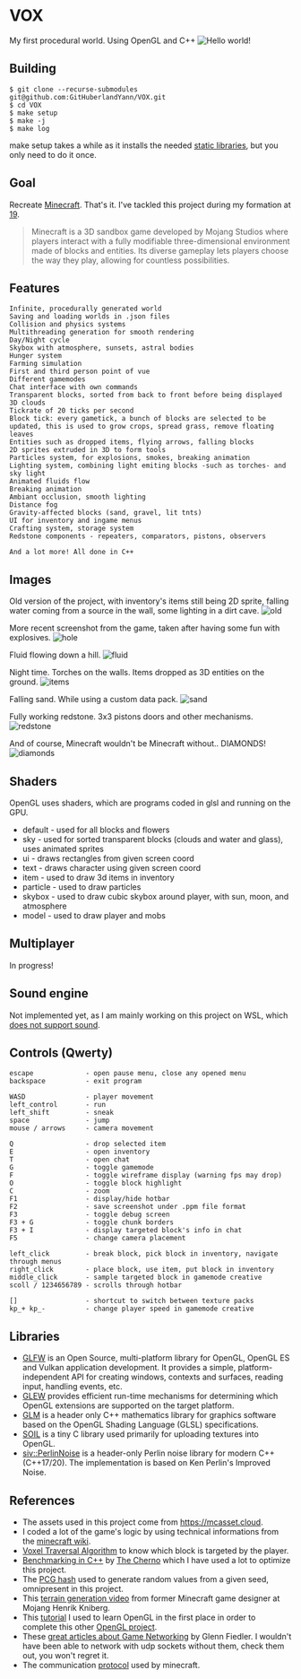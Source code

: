 # VOX
My first procedural world. Using OpenGL and C++
![Hello world!](Resources/Screenshots/thumbnail3.png)

## Building
```
$ git clone --recurse-submodules git@github.com:GitHuberlandYann/VOX.git
$ cd VOX
$ make setup
$ make -j
$ make log
```
make setup takes a while as it installs the needed [static libraries](#libraries), but you only need to do it once.

## Goal
Recreate [Minecraft](https://www.minecraft.net). That's it.
I've tackled this project during my formation at [19](https://campus19.be/).
>Minecraft is a 3D sandbox game developed by Mojang Studios where players interact with a fully modifiable three-dimensional environment made of blocks and entities. Its diverse gameplay lets players choose the way they play, allowing for countless possibilities.

## Features
```
Infinite, procedurally generated world
Saving and loading worlds in .json files
Collision and physics systems
Multithreading generation for smooth rendering
Day/Night cycle
Skybox with atmosphere, sunsets, astral bodies
Hunger system
Farming simulation
First and third person point of vue
Different gamemodes
Chat interface with own commands
Transparent blocks, sorted from back to front before being displayed
3D clouds
Tickrate of 20 ticks per second
Block tick: every gametick, a bunch of blocks are selected to be updated, this is used to grow crops, spread grass, remove floating leaves
Entities such as dropped items, flying arrows, falling blocks
2D sprites extruded in 3D to form tools
Particles system, for explosions, smokes, breaking animation
Lighting system, combining light emiting blocks -such as torches- and sky light
Animated fluids flow
Breaking animation
Ambiant occlusion, smooth lighting
Distance fog
Gravity-affected blocks (sand, gravel, lit tnts)
UI for inventory and ingame menus
Crafting system, storage system
Redstone components - repeaters, comparators, pistons, observers

And a lot more! All done in C++
```

## Images
Old version of the project, with inventory's items still being 2D sprite, falling water coming from a source in the wall, some lighting in a dirt cave.
![old](Resources/Screenshots/thumbnail.png)

More recent screenshot from the game, taken after having some fun with explosives. 
![hole](Resources/Screenshots/thumbnail2.png)

Fluid flowing down a hill.
![fluid](Resources/Screenshots/thumbnail4.png)

Night time. Torches on the walls. Items dropped as 3D entities on the ground.
![items](Resources/Screenshots/thumbnail5.png)

Falling sand. While using a custom data pack.
![sand](Resources/Screenshots/thumbnail6.png)

Fully working redstone. 3x3 pistons doors and other mechanisms.
![redstone](Resources/Screenshots/thumbnail8.png)

And of course, Minecraft wouldn't be Minecraft without.. DIAMONDS!
![diamonds](Resources/Screenshots/thumbnail7.png)

## Shaders
OpenGL uses shaders, which are programs coded in glsl and running on the GPU.
* default - used for all blocks and flowers
* sky - used for sorted transparent blocks (clouds and water and glass), uses animated sprites
* ui - draws rectangles from given screen coord
* text - draws character using given screen coord
* item - used to draw 3d items in inventory
* particle - used to draw particles
* skybox - used to draw cubic skybox around player, with sun, moon, and atmosphere
* model - used to draw player and mobs

## Multiplayer
In progress!

## Sound engine
Not implemented yet, as I am mainly working on this project on WSL, which [does not support sound](https://github.com/microsoft/WSL/issues/237).

## Controls (Qwerty)
```
escape             - open pause menu, close any opened menu
backspace          - exit program

WASD               - player movement
left_control       - run
left_shift         - sneak
space              - jump
mouse / arrows     - camera movement

Q                  - drop selected item
E                  - open inventory
T                  - open chat
G                  - toggle gamemode
F                  - toggle wireframe display (warning fps may drop)
O                  - toggle block highlight
C                  - zoom
F1                 - display/hide hotbar
F2                 - save screenshot under .ppm file format
F3                 - toggle debug screen
F3 + G             - toggle chunk borders
F3 + I             - display targeted block's info in chat
F5                 - change camera placement

left_click         - break block, pick block in inventory, navigate through menus
right_click        - place block, use item, put block in inventory
middle_click       - sample targeted block in gamemode creative
scoll / 1234656789 - scrolls through hotbar

[]                 - shortcut to switch between texture packs
kp_+ kp_-          - change player speed in gamemode creative
```


## Libraries
* [GLFW](https://github.com/glfw/glfw.git) is an Open Source, multi-platform library for OpenGL, OpenGL ES and Vulkan application development. It provides a simple, platform-independent API for creating windows, contexts and surfaces, reading input, handling events, etc.
* [GLEW](https://github.com/nigels-com/glew.git) provides efficient run-time mechanisms for determining which OpenGL extensions are supported on the target platform.
* [GLM](https://github.com/g-truc/glm.git) is a header only C++ mathematics library for graphics software based on the OpenGL Shading Language (GLSL) specifications.
* [SOIL](https://github.com/littlstar/soil.git) is a tiny C library used primarily for uploading textures into OpenGL.
* [siv::PerlinNoise](https://github.com/Reputeless/PerlinNoise.git) is a header-only Perlin noise library for modern C++ (C++17/20). The implementation is based on Ken Perlin's Improved Noise.

## References
* The assets used in this project come from https://mcasset.cloud.
* I coded a lot of the game's logic by using technical informations from the [minecraft wiki](https://minecraft.fandom.com/wiki/Minecraft_Wiki).
* [Voxel Traversal Algorithm](https://minecraft.fandom.com/wiki/Minecraft_Wiki) to know which block is targeted by the player.
* [Benchmarking in C++](https://www.youtube.com/watch?v=YG4jexlSAjc) by [The Cherno](https://www.youtube.com/@TheCherno) which I have used a lot to optimize this project.
* The [PCG hash](https://www.reedbeta.com/blog/hash-functions-for-gpu-rendering/) used to generate random values from a given seed, omnipresent in this project.
* This [terrain generation video](https://www.youtube.com/watch?v=CSa5O6knuwI) from former Minecraft game designer at Mojang Henrik Kniberg.
* This [tutorial](https://open.gl/introduction) I used to learn OpenGL in the first place in order to complete this other [OpenGL project](https://github.com/GitHuberlandYann/SCOP_GL.git).
* These [great articles about Game Networking](https://gafferongames.com/categories/game-networking/) by Glenn Fiedler.  I wouldn't have been able to network with udp sockets without them, check them out, you won't regret it.
* The communication [protocol](https://wiki.vg/Protocol) used by minecraft.
